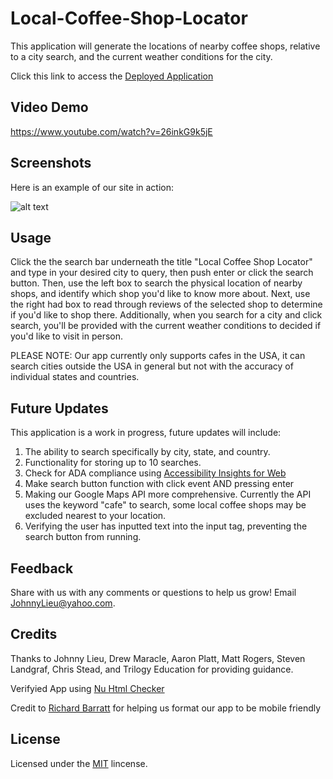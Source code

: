 # Local-Coffee-Shop-Locator

This application will generate the locations of nearby coffee shops, relative to a city search, and the current weather conditions for the city. 

Click this link to access the [Deployed Application](https://johnnylieu.github.io/localCoffeeShops.github.io/)

## Video Demo
<https://www.youtube.com/watch?v=26inkG9k5jE>

## Screenshots

Here is an example of our site in action:

![alt text](https://raw.githubusercontent.com/aaronkplatt/localCoffeeShops.github.io/master/Assets/Images/Deployed%20Application.JPG "Application Img1")

## Usage 

Click the the search bar underneath the title "Local Coffee Shop Locator" and type in your desired city to query, then push enter or click the search button. Then, use the left box to search the physical location of nearby shops, and identify which shop you'd like to know more about. Next, use the right had box to read through reviews of the selected shop to determine if you'd like to shop there. Additionally, when you search for a city and click search, you'll be provided with the current weather conditions to decided if you'd like to visit in person. 

PLEASE NOTE: Our app currently only supports cafes in the USA, it can search cities outside the USA in general but not with the accuracy of individual states and countries. 

## Future Updates

This application is a work in progress, future updates will include: 

1. The ability to search specifically by city, state, and country.
2. Functionality for storing up to 10 searches. 
3. Check for ADA compliance using [Accessibility Insights for Web](https://accessibilityinsights.io/docs/en/web/overview)
4. Make search button function with click event AND pressing enter
5. Making our Google Maps API more comprehensive. Currently the API uses the keyword "cafe" to search, some local coffee shops may be excluded nearest to your location.
6. Verifying the user has inputted text into the input tag, preventing the search button from running.

## Feedback

Share with us with any comments or questions to help us grow! Email JohnnyLieu@yahoo.com.

## Credits

Thanks to Johnny Lieu, Drew Maracle, Aaron Platt, Matt Rogers, Steven Landgraf, Chris Stead, and Trilogy Education for providing guidance.

Verifyied App using [Nu Html Checker](https://validator.w3.org/nu/)

Credit to [Richard Barratt](https://codepen.io/richerimage/pen/jEXWWG) for helping us format our app to be mobile friendly

## License

Licensed under the [MIT](LICENSE.txt) lincense.

